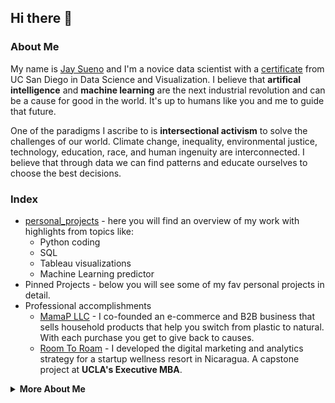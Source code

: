 ## Hi there 👋 

<!-- <summary><strong>About Me</strong></summary> -->
### About Me

My name is [Jay Sueno](https://www.linkedin.com/in/jaysueno) and I'm a novice data scientist with a [certificate](https://bootcamp.extension.ucsd.edu/data/) from UC San Diego in Data Science and Visualization. I believe that <strong>artifical intelligence</strong> and <strong>machine learning</strong> are the next industrial revolution and can be a cause for good in the world. It's up to humans like you and me to guide that future. 

One of the paradigms I ascribe to is <strong>intersectional activism</strong> to solve the challenges of our world. Climate change, inequality, environmental justice, technology, education, race, and human ingenuity are interconnected. I believe that through data we can find patterns and educate ourselves to choose the best decisions. 

<!-- <summary><strong>Index</strong></summary> -->
### Index

- [personal_projects](https://github.com/jaysueno/personal_projects) - here you will find an overview of my work with highlights from topics like:
    - Python coding
    - SQL
    - Tableau visualizations
    - Machine Learning predictor
- Pinned Projects - below you will see some of my fav personal projects in detail. 
- Professional accomplishments
    - [MamaP LLC](https://mamap.life) - I co-founded an e-commerce and B2B business that sells household products that help you switch from plastic to natural. With each purchase you get to give back to causes.
    - [Room To Roam](https://www.room-roam.com) - I developed the digital marketing and analytics strategy for a startup wellness resort in Nicaragua. A capstone project at <strong>UCLA's Executive MBA</strong>.


<details>
    
<summary><strong>More About Me</strong></summary>


- 🔭 I’m currently applying to jobs in Data Science, Machine Learning, Data Analytics, and Project Management. If you are looking for a hardworking team member, look no further!
- 🌱 I’m currently enrolled in Stanford's [Machine Learning Certificate](https://www.coursera.org/learn/machine-learning) by Andrew Ng
- 💬 Ask me about intersectional activism
- 📫 How to reach me: www.linkedin.com/in/jaysueno
- 😄 Pronouns: he/him
- ⚡ Fun fact: I've surfed in 6 countries
- 📸 Instagram: [@jay_sueno](https://www.instagram.com/jay_sueno) 
</details>
